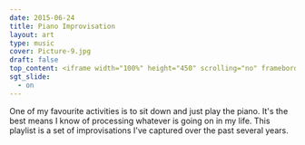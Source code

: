 ```yaml
---
date: 2015-06-24
title: Piano Improvisation
layout: art
type: music
cover: Picture-9.jpg
draft: false
top_content: <iframe width="100%" height="450" scrolling="no" frameborder="no" src="https://w.soundcloud.com/player/?url=https%3A//api.soundcloud.com/playlists/58429910&amp;auto_play=false&amp;hide_related=false&amp;show_comments=true&amp;show_user=true&amp;show_reposts=false&amp;visual=true"></iframe>
sgt_slide:
  - on
---
```

One of my favourite activities is to sit down and just play the piano. It's the best means I know of processing whatever is going on in my life. This playlist is a set of improvisations I've captured over the past several years.
